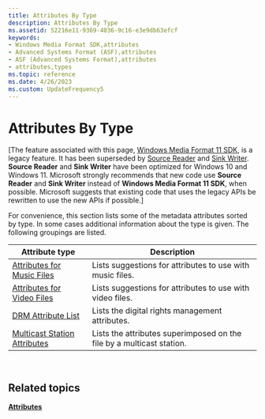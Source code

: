 ```yaml
---
title: Attributes By Type
description: Attributes By Type
ms.assetid: 52216e11-9369-4036-9c16-e3e9db63efcf
keywords:
- Windows Media Format SDK,attributes
- Advanced Systems Format (ASF),attributes
- ASF (Advanced Systems Format),attributes
- attributes,types
ms.topic: reference
ms.date: 4/26/2023
ms.custom: UpdateFrequency5
---
```


# Attributes By Type

\[The feature associated with this page, [Windows Media Format 11 SDK](/windows/win32/wmformat/windows-media-format-11-sdk), is a legacy feature. It has been superseded by [Source Reader](/windows/win32/medfound/source-reader) and [Sink Writer](/windows/win32/medfound/sink-writer). **Source Reader** and **Sink Writer** have been optimized for Windows 10 and Windows 11. Microsoft strongly recommends that new code use **Source Reader** and **Sink Writer** instead of **Windows Media Format 11 SDK**, when possible. Microsoft suggests that existing code that uses the legacy APIs be rewritten to use the new APIs if possible.\]

For convenience, this section lists some of the metadata attributes sorted by type. In some cases additional information about the type is given. The following groupings are listed.



| Attribute type                                                   | Description                                                           |
|------------------------------------------------------------------|-----------------------------------------------------------------------|
| [Attributes for Music Files](attributes-for-music-files.md)     | Lists suggestions for attributes to use with music files.             |
| [Attributes for Video Files](attributes-for-video-files.md)     | Lists suggestions for attributes to use with video files.             |
| [DRM Attribute List](drm-attribute-list.md)                     | Lists the digital rights management attributes.                       |
| [Multicast Station Attributes](multicast-station-attributes.md) | Lists the attributes superimposed on the file by a multicast station. |



 

## Related topics

<dl> <dt>

[**Attributes**](attributes.md)
</dt> </dl>

 

 




